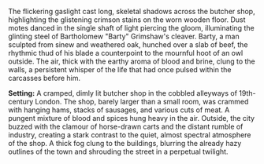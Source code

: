 The flickering gaslight cast long, skeletal shadows across the butcher shop, highlighting the glistening crimson stains on the worn wooden floor.  Dust motes danced in the single shaft of light piercing the gloom, illuminating the glinting steel of Bartholomew "Barty" Grimshaw's cleaver.  Barty, a man sculpted from sinew and weathered oak, hunched over a slab of beef, the rhythmic thud of his blade a counterpoint to the mournful hoot of an owl outside.  The air, thick with the earthy aroma of blood and brine, clung to the walls, a persistent whisper of the life that had once pulsed within the carcasses before him.

**Setting:**  A cramped, dimly lit butcher shop in the cobbled alleyways of 19th-century London.  The shop, barely larger than a small room, was crammed with hanging hams, stacks of sausages, and various cuts of meat.  A pungent mixture of blood and spices hung heavy in the air.  Outside, the city buzzed with the clamour of horse-drawn carts and the distant rumble of industry, creating a stark contrast to the quiet, almost spectral atmosphere of the shop.  A thick fog clung to the buildings, blurring the already hazy outlines of the town and shrouding the street in a perpetual twilight.

